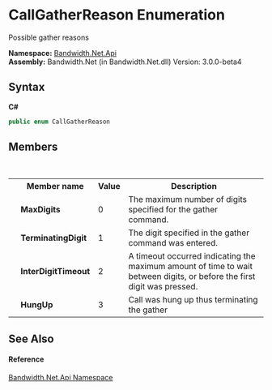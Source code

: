 ﻿# CallGatherReason Enumeration
 

Possible gather reasons

**Namespace:**&nbsp;<a href ="N_Bandwidth_Net_Api.md">Bandwidth.Net.Api</a><br />**Assembly:**&nbsp;Bandwidth.Net (in Bandwidth.Net.dll) Version: 3.0.0-beta4

## Syntax

**C#**<br />
``` C#
public enum CallGatherReason
```


## Members
&nbsp;<table><tr><th></th><th>Member name</th><th>Value</th><th>Description</th></tr><tr><td /><td target="F:Bandwidth.Net.Api.CallGatherReason.MaxDigits">**MaxDigits**</td><td>0</td><td>The maximum number of digits specified for the gather command.</td></tr><tr><td /><td target="F:Bandwidth.Net.Api.CallGatherReason.TerminatingDigit">**TerminatingDigit**</td><td>1</td><td>The digit specified in the gather command was entered.</td></tr><tr><td /><td target="F:Bandwidth.Net.Api.CallGatherReason.InterDigitTimeout">**InterDigitTimeout**</td><td>2</td><td>A timeout occurred indicating the maximum amount of time to wait between digits, or before the first digit was pressed.</td></tr><tr><td /><td target="F:Bandwidth.Net.Api.CallGatherReason.HungUp">**HungUp**</td><td>3</td><td>Call was hung up thus terminating the gather</td></tr></table>

## See Also


#### Reference
<a href ="N_Bandwidth_Net_Api.md">Bandwidth.Net.Api Namespace</a><br />